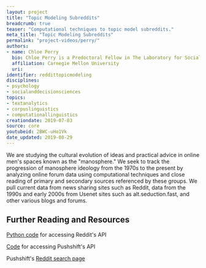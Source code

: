 ```yaml
---
layout: project
title: "Topic Modeling Subreddits"
breadcrumb: true
teaser: "Computational techniques to topic model subreddits."
meta_title: "Topic Modeling Subreddits"
permalink: "project-videos/perry/"
authors:
- name: Chloe Perry
  bio: Chloe Perry is a Predoctoral Fellow in The Laboratory for Social Minds, run by Professor Simon DeDeo. She has a Master's Degree in Literary and Cultural Studies from Carnegie Mellon University. She is interested in digital humanities, information studies, global literature and interdisciplinary approaches to cultural analysis.
  affiliation: Carnegie Mellon University
  uri:
identifier: reddittopicmodeling
disciplines:
- psychology
- socialanddecisionsciences
topics:
- textanalytics
- corpuslinguistics
- computationallinguistics
creationdate: 2019-07-03
source: core
youtubeid: 2BWC-uHo1Vk
date_updated: 2019-08-29
---
```



We are studying the cultural evolution of ideas and practical advice in online men's spaces known as the "manosphere." We seek to track the progression of manosphere ideology from the 1970s to the present by analyzing online forum data using computational techniques and close reading of primary and secondary sources referenced by these groups. We pull current data from news sharing sites such as Reddit, data from the 1990s and early 2000s from Usenet sites such as alt.seduction.fast, and other various blogs and forums.

## Further Reading and Resources

[Python code](http://www.storybench.org/how-to-scrape-reddit-with-python/) for accessing Reddit's API

[Code](https://github.com/pushshift/api) for accessing Pushshift's API

Pushshift's [Reddit search page](https://redditsearch.io/)
